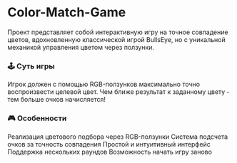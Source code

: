 # Color-Match-Game
Проект представляет собой интерактивную игру на точное совпадение цветов, вдохновленную классической игрой BullsEye, но с уникальной механикой управления цветом через ползунки.

### 🕹️ Суть игры

Игрок должен с помощью RGB-ползунков максимально точно воспроизвести целевой цвет. Чем ближе результат к заданному цвету - тем больше очков начисляется!

### 🎮 Особенности

Реализация цветового подбора через RGB-ползунки
Система подсчета очков за точность совпадения
Простой и интуитивный интерфейс
Поддержка нескольких раундов
Возможность начать игру заново
